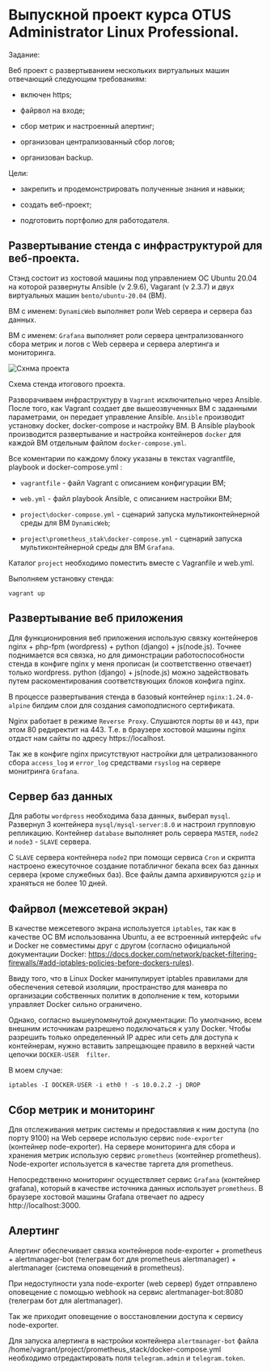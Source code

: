# Выпускной проект курса OTUS Administrator Linux Professional.

Задание:

Веб проект с развертыванием нескольких виртуальных машин отвечающий следующим требованиям:

- включен https;

- файрвол на входе;

- сбор метрик и настроенный алертинг;

- организован централизованный сбор логов;

- организован backup.

Цели:

- закрепить и продемонстрировать полученные знания и навыки;

- создать веб-проект;

- подготовить портфолио для работодателя.

## Развертывание стенда с инфраструктурой для веб-проекта.

Стэнд состоит из хостовой машины под управлением ОС Ubuntu 20.04 на которой развернуты Ansible (v 2.9.6), Vagarant (v 2.3.7) и двух виртуальных машин `bento/ubuntu-20.04` (ВМ).

ВМ с именем: `DynamicWeb` выполняет роли Web сервера и сервера баз данных. 

ВМ с именем: `Grafana` выполняет роли сервера централизованного сбора метрик и логов с Web сервера и сервера алертинга и мониторинга.

![Схнма проекта](https://github.com/skyfly535/29WH_MainProject/assets/114483769/5628a317-a9d3-4ad6-8ca3-47680f967d3a)

Схема стенда итогового проекта.

Разворачиваем инфраструктуру в `Vagrant` исключительно через Ansible. После того, как Vagrant создает две вышеозвученных ВМ с заданными параметрами, он передает управление Ansible. `Ansible` производит установку docker, docker-compose и настройку ВМ. В Ansible playbook производится развертывание и настройка контейнеров `docker` для каждой ВМ  отдельным файлом `docker-compose.yml`.

Все коментарии по каждому блоку указаны в текстах vagrantfile, playbook и docker-compose.yml :

 - `vagrantfile` - файл Vagrant с описанием конфигурации ВМ;

 - `web.yml` - файл playbook Ansible, с описанием настройки ВМ;

 - `project\docker-compose.yml` - сценарий запуска мультиконтейнерной среды для ВМ `DynamicWeb`;

 - `project\prometheus_stak\docker-compose.yml` - сценарий запуска мультиконтейнерной среды для ВМ `Grafana`.


Каталог `project` необходимо поместить вместе с Vagranfile и web.yml.

Выполняем установку стенда:

```
vagrant up
```
## Развертывание веб приложения

Для функционировния веб приложения использую связку контейнеров nginx + php-fpm (wordpress) + python (django) + js(node.js). Точнее поднимается вся связка, но для димонстрации работоспособности стенда в конфиге nginx у меня прописан (и соответственно отвечает) только wordpress. python (django) + js(node.js) можно задействовать путем раскоментирования соответствующих блоков конфига nginx.

В процессе развертывания стенда в базовый контейнер `nginx:1.24.0-alpine` билдим слои для создания самоподписного сертификата.

Nginx работает в режиме `Reverse Proxy`. Слушаются порты `80` и `443`, при этом 80 редиректит на 443. Т.е. в браузере хостовой машины nginx отдаст нам сайты по адресу https://localhost.

Так же в конфиге nginx присутствуют настройки для цетрализованного сбора `access_log` и `error_log` средствами `rsyslog` на сервере монитринга `Grafana`.

## Сервер баз данных

Для работы `wordpress` необходима база данных, выберал `mysql`. Развернул 3 контейнера `mysql/mysql-server:8.0` и настроил групповую репликацию. Контейнер `database` выполняет роль сервера `MASTER`, `node2` и `node3` - `SLAVE` сервера. 

С `SLAVE` сервера контейнера `node2` при помощи сервиса `Cron` и скрипта настроено ежесуточное создание потабличног бекапа всех баз данных сервера (кроме служебных баз).
Все файлы дампа архивируются `gzip` и храняться не более 10 дней.

## Файрвол (межсетевой экран)

В качестве межсетевого экрана используется `iptables`, так как в качестве ОС ВМ использованна Ubuntu, а ее встроенный интерфейс `ufw` и Docker не совместимы друг с другом (согласно официальной документации Docker: https://docs.docker.com/network/packet-filtering-firewalls/#add-iptables-policies-before-dockers-rules).

Ввиду того, что в Linux Docker манипулирует iptables правилами для обеспечения сетевой изоляции, пространство для маневра по организации собственных политик в дополнение к тем, которыми управляет Docker сильно ограничено.

Однако, согласно вышеупомянутой документации: По умолчанию, всем внешним источникам разрешено подключаться к узлу Docker. Чтобы разрешить только определенный IP адрес или сеть для доступа к контейнерам, нужно вставить запрещающее правило в верхней части цепочки `DOCKER-USER  filter`. 

В моем случае:

```
iptables -I DOCKER-USER -i eth0 ! -s 10.0.2.2 -j DROP
```

## Сбор метрик и мониторинг

Для отслеживания метрик системы и предоставляия к ним доступа (по порту 9100) на Web сервере использую сервис `node-exporter` (контейнер node-exporter). На сервере мониторинга для сбора и хранения метрик использую сервис `prometheus` (контейнер prometheus). Node-exporter используется в качестве таргета для prometheus. 

Непосредственно мониторинг осуществляет сервис `Grafana` (контейнер grafana), который в качестве источника данных использует `prometheus`. В браузере хостовой машины Grafana отвечает по адресу http://localhost:3000.

## Алертинг

Алертинг обеспечивает связка контейнеров node-exporter + prometheus + alertmanager-bot (телеграм бот для prometheus alertmanager) + alertmanager (система оповещений в prometheus).

При недоступности узла node-exporter (web сервер) будет отправлено  оповещение с помощью webhook на сервис alertmanager-bot:8080 (телеграм бот для alertmanager).

Так же приходит оповещение о восстановлении доступа к сервису node-exporter.

Для запуска алертинга в настройки контейнера `alertmanager-bot` файла /home/vagrant/project/prometheus_stack/docker-compose.yml необходимо отредактировать поля `telegram.admin` и `telegram.token`.
